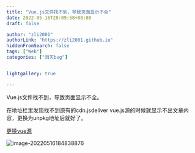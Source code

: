 ```yaml
---
title: "Vue.js文件找不到，导致页面显示不全"
date: 2022-05-16T20:09:58+08:00
draft: false

author: "zli2001"
authorLink: "https://zli2001.github.io"
hiddenFromSearch: false
tags: ["Web"]
categories: ["消灭bug"]


lightgallery: true

---
```


Vue.js文件找不到，导致页面显示不全。
<!--more-->

在地址栏里发现找不到原有的cdn.jsdeliver  vue.js源的时候就显示不出文章内容，更换为unpkg地址后就好了。

[更换vue源](https://baike.baidu.com/item/CSS/5457?fr=aladdin)

![image-20220516184838876](image-20220516184838876.png)



